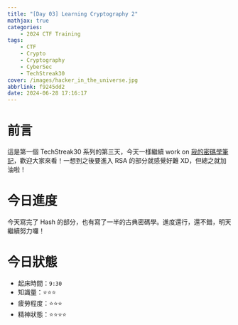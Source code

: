 ```yaml
---
title: "[Day 03] Learning Cryptography 2"
mathjax: true
categories:
    - 2024 CTF Training
tags:
    - CTF
    - Crypto
    - Cryptography
    - CyberSec
    - TechStreak30
cover: /images/hacker_in_the_universe.jpg
abbrlink: f9245dd2
date: 2024-06-28 17:16:17
---
```


# 前言

這是第一個 TechStreak30 系列的第三天，今天一樣繼續 work on [我的密碼學筆記](/StudyNotes/Cryptography-Notes-密碼學任督二脈)，歡迎大家來看！一想到之後要進入 RSA 的部分就感覺好難 XD，但總之就加油啦！

# 今日進度

今天寫完了 Hash 的部分，也有寫了一半的古典密碼學。進度還行，還不錯，明天繼續努力囉！

# 今日狀態

-   起床時間：`9:30`
-   知識量：⭐⭐⭐
-   疲勞程度：⭐⭐⭐
-   精神狀態：⭐⭐⭐⭐
